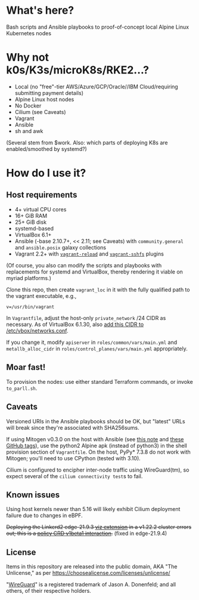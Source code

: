 # What's here?

Bash scripts and Ansible playbooks to proof-of-concept local Alpine Linux Kubernetes nodes

# Why not k0s/K3s/microK8s/RKE2...?

- Local (no "free"-tier AWS/Azure/GCP/Oracle//IBM Cloud/requiring submitting payment details)
- Alpine Linux host nodes
- No Docker
- Cilium (see Caveats)
- Vagrant
- Ansible
- sh and awk

(Several stem from $work. Also: which parts of deploying K8s are enabled/smoothed by systemd?)

# How do I use it?

## Host requirements

- 4+ virtual CPU cores
- 16+ GiB RAM
- 25+ GiB disk
- systemd-based
- VirtualBox 6.1+
- Ansible (-base 2.10.7+, << 2.11; see Caveats) with ``community.general`` and ``ansible.posix`` galaxy collections
- Vagrant 2.2+ with [``vagrant-reload``](https://github.com/aidanns/vagrant-reload) and [``vagrant-sshfs``](https://github.com/dustymabe/vagrant-sshfs) plugins

(Of course, you also can modify the scripts and playbooks with replacements for systemd and VirtualBox, thereby rendering it viable on myriad platforms.)

Clone this repo, then create ``vagrant_loc`` in it with the fully qualified path to the vagrant executable, e.g.,

```
v=/usr/bin/vagrant
```

In ``Vagrantfile``, adjust the host-only ``private_network`` /24 CIDR as necessary. As of VirtualBox 6.1.30, also [add this CIDR to /etc/vbox/networks.conf](https://www.virtualbox.org/manual/ch06.html#network_hostonly).

If you change it, modify ``apiserver`` in ``roles/common/vars/main.yml`` and ``metallb_alloc_cidr`` in ``roles/control_planes/vars/main.yml`` appropriately.

## Moar fast!

To provision the nodes: use either standard Terraform commands, or invoke ``to_parll.sh``.

## Caveats

Versioned URIs in the Ansible playbooks should be OK, but "latest" URLs will break since they're associated with SHA256sums.

If using Mitogen v0.3.0 on the host with Ansible (see [this note](https://mitogen.networkgenomics.com/ansible_detailed.html) and [these GitHub tags](https://github.com/mitogen-hq/mitogen/tags)), use the python2 Alpine apk (instead of python3) in the shell provision section of ``Vagrantfile``. On the host, PyPy* 7.3.8 do not work with Mitogen; you'll need to use CPython (tested with 3.10).

Cilium is configured to encipher inter-node traffic using WireGuard(tm), so expect several of the ``cilium connectivity test``s to fail.

## Known issues

Using host kernels newer than 5.16 will likely exhibit Cilium deployment failure due to changes in eBPF.

~~Deploying the Linkerd2 edge-21.9.3 [viz extension](https://linkerd.io/2/getting-started/) in a v1.22.2 cluster errors out; this is a [policy CRD v1beta1 interaction](https://github.com/linkerd/linkerd2/issues/6827).~~ (fixed in edge-21.9.4)

## License

Items in this repository are released into the public domain, AKA "The Unlicense," as per https://choosealicense.com/licenses/unlicense/

"[WireGuard](https://www.wireguard.com/)" is a registered trademark of Jason A. Donenfeld; and all others, of their respective holders.
